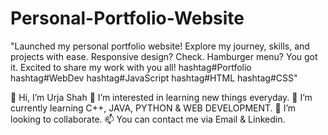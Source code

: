 
# Personal-Portfolio-Website

"Launched my personal portfolio website! Explore my journey, skills, and projects with ease. Responsive design? Check. Hamburger menu? You got it. Excited to share my work with you all! hashtag#Portfolio hashtag#WebDev hashtag#JavaScript hashtag#HTML hashtag#CSS"

👋 Hi, I’m Urja Shah
👀 I’m interested in learning new things everyday.
🌱 I’m currently learning C++, JAVA, PYTHON & WEB DEVELOPMENT.
💞️ I’m looking to collaborate.
📫 You can contact me via Email & Linkedin.
